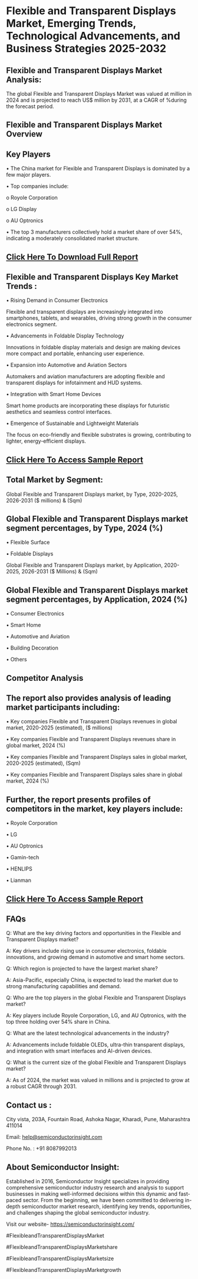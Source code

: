 Flexible and Transparent Displays Market, Emerging Trends, Technological Advancements, and Business Strategies 2025-2032
=
Flexible and Transparent Displays Market Analysis:
-
The global Flexible and Transparent Displays Market was valued at million in 2024 and is projected to reach US$ million by 2031, at a CAGR of %during the forecast period.

Flexible and Transparent Displays Market Overview
-
Key Players
-
•	The China market for Flexible and Transparent Displays is dominated by a few major players.

•	Top companies include:

o	Royole Corporation

o	LG Display

o	AU Optronics

•	The top 3 manufacturers collectively hold a market share of over 54%, indicating a moderately consolidated market structure.

[Click Here To Download Full Report](https://semiconductorinsight.com/report/flexible-and-transparent-displays-market/)
-
Flexible and Transparent Displays Key Market Trends  :
-
•	Rising Demand in Consumer Electronics

Flexible and transparent displays are increasingly integrated into smartphones, tablets, and wearables, driving strong growth in the consumer electronics segment.

•	Advancements in Foldable Display Technology

Innovations in foldable display materials and design are making devices more compact and portable, enhancing user experience.

•	Expansion into Automotive and Aviation Sectors

Automakers and aviation manufacturers are adopting flexible and transparent displays for infotainment and HUD systems.

•	Integration with Smart Home Devices

Smart home products are incorporating these displays for futuristic aesthetics and seamless control interfaces.

•	Emergence of Sustainable and Lightweight Materials

The focus on eco-friendly and flexible substrates is growing, contributing to lighter, energy-efficient displays.

[Click Here To Access Sample Report](https://semiconductorinsight.com/download-sample-report/?product_id=90987)
-
Total Market by Segment:
-
Global Flexible and Transparent Displays market, by Type, 2020-2025, 2026-2031 ($ millions) & (Sqm)

Global Flexible and Transparent Displays market segment percentages, by Type, 2024 (%)
-
•	Flexible Surface

•	Foldable Displays

Global Flexible and Transparent Displays market, by Application, 2020-2025, 2026-2031 ($ Millions) & (Sqm)

Global Flexible and Transparent Displays market segment percentages, by Application, 2024 (%)
-
•	Consumer Electronics

•	Smart Home

•	Automotive and Aviation

•	Building Decoration

•	Others

Competitor Analysis
-
The report also provides analysis of leading market participants including:
-
•	Key companies Flexible and Transparent Displays revenues in global market, 2020-2025 (estimated), ($ millions)

•	Key companies Flexible and Transparent Displays revenues share in global market, 2024 (%)

•	Key companies Flexible and Transparent Displays sales in global market, 2020-2025 (estimated), (Sqm)

•	Key companies Flexible and Transparent Displays sales share in global market, 2024 (%)

Further, the report presents profiles of competitors in the market, key players include:
-
•	Royole Corporation

•	LG

•	AU Optronics

•	Gamin-tech

•	HENLIPS

•	Lianman

[Click Here To Access Sample Report](https://semiconductorinsight.com/download-sample-report/?product_id=90987)
-
FAQs
-
Q: What are the key driving factors and opportunities in the Flexible and Transparent Displays market?

A: Key drivers include rising use in consumer electronics, foldable innovations, and growing demand in automotive and smart home sectors.

Q: Which region is projected to have the largest market share?

A: Asia-Pacific, especially China, is expected to lead the market due to strong manufacturing capabilities and demand.

Q: Who are the top players in the global Flexible and Transparent Displays market?

A: Key players include Royole Corporation, LG, and AU Optronics, with the top three holding over 54% share in China.

Q: What are the latest technological advancements in the industry?

A: Advancements include foldable OLEDs, ultra-thin transparent displays, and integration with smart interfaces and AI-driven devices.

Q: What is the current size of the global Flexible and Transparent Displays market?

A: As of 2024, the market was valued in millions and is projected to grow at a robust CAGR through 2031.

Contact us : 
-
City vista, 203A, Fountain Road, Ashoka Nagar, Kharadi, Pune, Maharashtra 411014

Email: help@semiconductorinsight.com

Phone No. : +91 8087992013

About Semiconductor Insight:
-
Established in 2016, Semiconductor Insight specializes in providing comprehensive semiconductor industry research and analysis to support businesses in making well-informed decisions within this dynamic and fast-paced sector. From the beginning, we have been committed to delivering in-depth semiconductor market research, identifying key trends, opportunities, and challenges shaping the global semiconductor industry.

Visit our website- https://semiconductorinsight.com/

#FlexibleandTransparentDisplaysMarket 

#FlexibleandTransparentDisplaysMarketshare

#FlexibleandTransparentDisplaysMarketsize

#FlexibleandTransparentDisplaysMarketgrowth 
 
 


